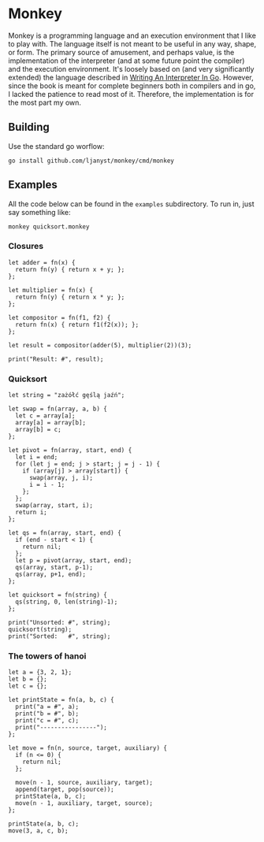 Monkey
======

Monkey is a programming language and an execution environment that I like to
play with. The language itself is not meant to be useful in any way, shape, or
form. The primary source of amusement, and perhaps value, is the implementation
of the interpreter (and at some future point the compiler) and the execution
environment. It's loosely based on (and very significantly extended) the
language described in [Writing An Interpreter In Go](https://interpreterbook.com).
However, since the book is meant for complete beginners both in compilers and in
go, I lacked the patience to read most of it. Therefore, the implementation is
for the most part my own.

Building
--------

Use the standard go worflow:

    go install github.com/ljanyst/monkey/cmd/monkey

Examples
--------

All the code below can be found in the `examples` subdirectory. To run in, just
say something like:

    monkey quicksort.monkey

### Closures ###

```
let adder = fn(x) {
  return fn(y) { return x + y; };
};

let multiplier = fn(x) {
  return fn(y) { return x * y; };
};

let compositor = fn(f1, f2) {
  return fn(x) { return f1(f2(x)); };
};

let result = compositor(adder(5), multiplier(2))(3);

print("Result: #", result);
```

### Quicksort ###

```
let string = "zażółć gęślą jaźń";

let swap = fn(array, a, b) {
  let c = array[a];
  array[a] = array[b];
  array[b] = c;
};

let pivot = fn(array, start, end) {
  let i = end;
  for (let j = end; j > start; j = j - 1) {
    if (array[j] > array[start]) {
      swap(array, j, i);
      i = i - 1;
    };
  };
  swap(array, start, i);
  return i;
};

let qs = fn(array, start, end) {
  if (end - start < 1) {
    return nil;
  };
  let p = pivot(array, start, end);
  qs(array, start, p-1);
  qs(array, p+1, end);
};

let quicksort = fn(string) {
  qs(string, 0, len(string)-1);
};

print("Unsorted: #", string);
quicksort(string);
print("Sorted:   #", string);
```

### The towers of hanoi ###

```
let a = {3, 2, 1};
let b = {};
let c = {};

let printState = fn(a, b, c) {
  print("a = #", a);
  print("b = #", b);
  print("c = #", c);
  print("----------------");
};

let move = fn(n, source, target, auxiliary) {
  if (n <= 0) {
    return nil;
  };

  move(n - 1, source, auxiliary, target);
  append(target, pop(source));
  printState(a, b, c);
  move(n - 1, auxiliary, target, source);
};

printState(a, b, c);
move(3, a, c, b);
```
